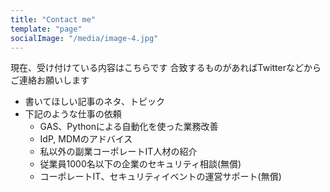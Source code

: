 ```yaml
---
title: "Contact me"
template: "page"
socialImage: "/media/image-4.jpg"
---
```


現在、受け付けている内容はこちらです
合致するものがあればTwitterなどからご連絡お願いします

- 書いてほしい記事のネタ、トピック
- 下記のような仕事の依頼
    - GAS、Pythonによる自動化を使った業務改善
    - IdP, MDMのアドバイス
    - 私以外の副業コーポレートIT人材の紹介
    - 従業員1000名以下の企業のセキュリティ相談(無償)
    - コーポレートIT、セキュリティイベントの運営サポート(無償)



